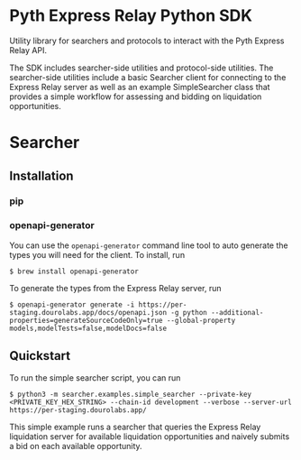 # Pyth Express Relay Python SDK

Utility library for searchers and protocols to interact with the Pyth Express Relay API.

The SDK includes searcher-side utilities and protocol-side utilities. The searcher-side utilities include a basic Searcher client for connecting to the Express Relay server as well as an example SimpleSearcher class that provides a simple workflow for assessing and bidding on liquidation opportunities.

# Searcher

## Installation

### pip

### openapi-generator

You can use the `openapi-generator` command line tool to auto generate the types you will need for the client. To install, run

```
$ brew install openapi-generator
```

To generate the types from the Express Relay server, run

```
$ openapi-generator generate -i https://per-staging.dourolabs.app/docs/openapi.json -g python --additional-properties=generateSourceCodeOnly=true --global-property models,modelTests=false,modelDocs=false
```

## Quickstart

To run the simple searcher script, you can run

```
$ python3 -m searcher.examples.simple_searcher --private-key <PRIVATE_KEY_HEX_STRING> --chain-id development --verbose --server-url https://per-staging.dourolabs.app/
```

This simple example runs a searcher that queries the Express Relay liquidation server for available liquidation opportunities and naively submits a bid on each available opportunity.

